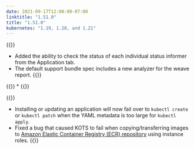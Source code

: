 ```yaml
---
date: 2021-09-17T12:00:00-07:00
linktitle: "1.51.0"
title: "1.51.0"
kubernetes: "1.19, 1.20, and 1.21"
---
```


{{<features>}}
 * Added the ability to check the status of each individual status informer from the Application tab.
 * The default support bundle spec includes a new analyzer for the weave report.
{{</features>}}

{{<changes>}}
 * 
{{</changes>}}

{{<fixes>}}
 * Installing or updating an application will now fail over to `kubectl create` or `kubectl patch` when the YAML metadata is too large for `kubectl apply`.
 * Fixed a bug that caused KOTS to fail when copying/transferring images to [Amazon Elastic Container Registry (ECR) repository](/kotsadm/registries/self-hosted-registry/#docker-registry) using instance roles.
{{</fixes>}}
